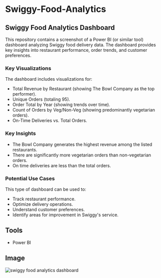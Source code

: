 # Swiggy-Food-Analytics

## Swiggy Food Analytics Dashboard

This repository contains a screenshot of a Power BI (or similar tool) dashboard analyzing Swiggy food delivery data. The dashboard provides key insights into restaurant performance, order trends, and customer preferences.

### Key Visualizations

The dashboard includes visualizations for:

*   Total Revenue by Restaurant (showing The Bowl Company as the top performer).
*   Unique Orders (totaling 95).
*   Order Total by Year (showing trends over time).
*   Count of Orders by Veg/Non-Veg (showing predominantly vegetarian orders).
*   On-Time Deliveries vs. Total Orders.

### Key Insights 

*   The Bowl Company generates the highest revenue among the listed restaurants.
*   There are significantly more vegetarian orders than non-vegetarian orders.
*   On time deliveries are less than the total orders.

### Potential Use Cases

This type of dashboard can be used to:

*   Track restaurant performance.
*   Optimize delivery operations.
*   Understand customer preferences.
*   Identify areas for improvement in Swiggy's service.

## Tools

*   Power BI

## Image

![swiggy food analytics dashboard](https://github.com/user-attachments/assets/dfcec3d1-4e48-4ba5-a2ce-4adb0ef30706)


